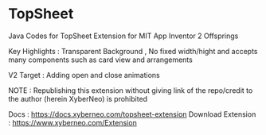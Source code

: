 # TopSheet
Java Codes for TopSheet Extension for MIT App Inventor 2 Offsprings

Key Highlights : Transparent Background , No fixed width/hight and accepts many components such as card view and arrangements

V2 Target : Adding open and close animations

NOTE : Republishing this extension without giving link of the repo/credit to the author (herein XyberNeo) is prohibited 

Docs : https://docs.xyberneo.com/topsheet-extension
Download Extension : https://www.xyberneo.com/Extension
